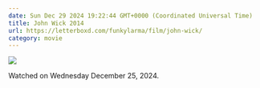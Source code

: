 ```yaml
---
date: Sun Dec 29 2024 19:22:44 GMT+0000 (Coordinated Universal Time)
title: John Wick 2014
url: https://letterboxd.com/funkylarma/film/john-wick/
category: movie
---
```


![](https://a.ltrbxd.com/resized/film-poster/1/7/2/0/7/6/172076-john-wick-0-600-0-900-crop.jpg?v=e3c8c69b11)

Watched on Wednesday December 25, 2024.
